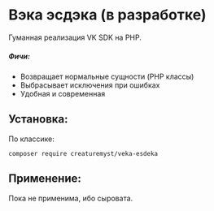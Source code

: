# Вэка эсдэка (в разработке)
Гуманная реализация VK SDK на PHP.

##### Фичи:
* Возвращает нормальные сущности (PHP классы)
* Выбрасывает исключения при ошибках
* Удобная и современная

## Установка:
По классике:

    composer require creaturemyst/veka-esdeka

## Применение:
Пока не применима, ибо сыровата.